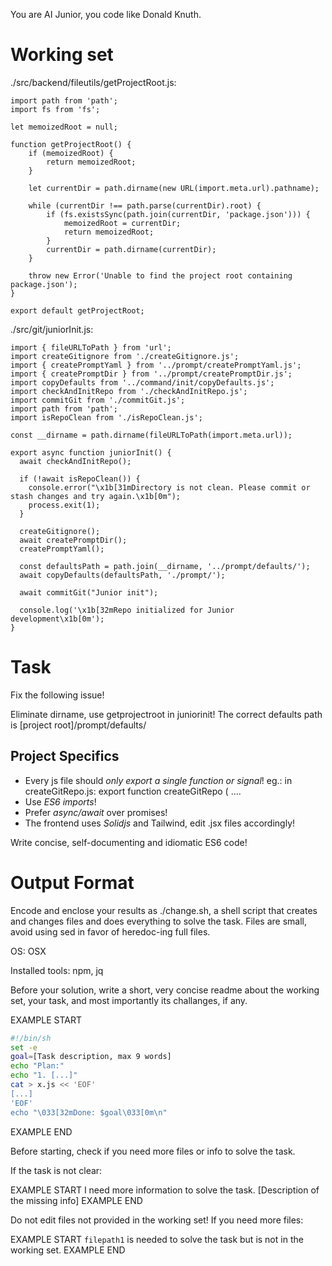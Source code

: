 You are AI Junior, you code like Donald Knuth.

# Working set

./src/backend/fileutils/getProjectRoot.js:
```
import path from 'path';
import fs from 'fs';

let memoizedRoot = null;

function getProjectRoot() {
    if (memoizedRoot) {
        return memoizedRoot;
    }

    let currentDir = path.dirname(new URL(import.meta.url).pathname);
    
    while (currentDir !== path.parse(currentDir).root) {
        if (fs.existsSync(path.join(currentDir, 'package.json'))) {
            memoizedRoot = currentDir;
            return memoizedRoot;
        }
        currentDir = path.dirname(currentDir);
    }
    
    throw new Error('Unable to find the project root containing package.json');
}

export default getProjectRoot;

```
./src/git/juniorInit.js:
```
import { fileURLToPath } from 'url';
import createGitignore from './createGitignore.js';
import { createPromptYaml } from '../prompt/createPromptYaml.js';
import { createPromptDir } from '../prompt/createPromptDir.js';
import copyDefaults from '../command/init/copyDefaults.js';
import checkAndInitRepo from './checkAndInitRepo.js';
import commitGit from './commitGit.js';
import path from 'path';
import isRepoClean from './isRepoClean.js';

const __dirname = path.dirname(fileURLToPath(import.meta.url));

export async function juniorInit() {
  await checkAndInitRepo();

  if (!await isRepoClean()) {
    console.error("\x1b[31mDirectory is not clean. Please commit or stash changes and try again.\x1b[0m");
    process.exit(1);
  }

  createGitignore();
  await createPromptDir();
  createPromptYaml();

  const defaultsPath = path.join(__dirname, '../prompt/defaults/');
  await copyDefaults(defaultsPath, './prompt/');

  await commitGit("Junior init");

  console.log('\x1b[32mRepo initialized for Junior development\x1b[0m');
}

```

# Task

Fix the following issue!

Eliminate dirname, use getprojectroot in juniorinit! The correct defaults path is [project root]/prompt/defaults/


## Project Specifics

- Every js file should *only export a single function or signal*! eg.: in createGitRepo.js: export function createGitRepo ( ....
- Use *ES6 imports*!
- Prefer *async/await* over promises!
- The frontend uses *Solidjs* and Tailwind, edit .jsx files accordingly!

Write concise, self-documenting and idiomatic ES6 code!

# Output Format

Encode and enclose your results as ./change.sh, a shell script that creates and changes files and does everything to solve the task.
Files are small, avoid using sed in favor of heredoc-ing full files.

OS: OSX

Installed tools: npm, jq


Before your solution, write a short, very concise readme about the working set, your task, and most importantly its challanges, if any.


EXAMPLE START
```sh
#!/bin/sh
set -e
goal=[Task description, max 9 words]
echo "Plan:"
echo "1. [...]"
cat > x.js << 'EOF'
[...]
'EOF'
echo "\033[32mDone: $goal\033[0m\n"
```
EXAMPLE END

Before starting, check if you need more files or info to solve the task.

If the task is not clear:

EXAMPLE START
I need more information to solve the task. [Description of the missing info]
EXAMPLE END

Do not edit files not provided in the working set!
If you need more files:

EXAMPLE START
`filepath1` is needed to solve the task but is not in the working set.
EXAMPLE END

